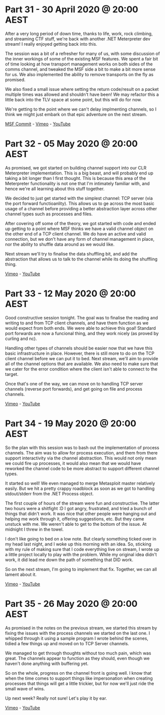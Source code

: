 # Part 31 - 30 April 2020 @ 20:00 AEST

After a very long period of down time, thanks to life, work, rock climbing, and streaming CTF stuff, we're back with another .NET Meterpreter dev stream! I really enjoyed getting back into this.

The session was a bit of a refresher for many of us, with some discussion of the inner workings of some of the existing MSF features. We spent a fair bit of time looking at how transport management works on both sides of the comms channel, and tweaked the MSF side a bit to make a bit more sense for us. We also implemented the ability to remove transports on the fly as promised.

We also fixed a small issue where setting the return code/result on a packet multiple times was allowed and shouldn't have been! We may refactor this a little back into the TLV space at some point, but this will do for now.

We're getting to the point where we can't delay implmenting channels, so I think we might just embark on that epic adventure on the next stream.

[MSF Commit](https://github.com/OJ/metasploit-framework/commit/912329c6fbe8158f20194df82e72691853d7ee09) - [Vimeo](https://vimeo.com/413547361) - [YouTube](https://youtu.be/7oICP27gCAE)

# Part 32 - 05 May 2020 @ 20:00 AEST

As promised, we got started on building channel support into our CLR Meterpreter implementation. This is a big beast, and will probably end up taking a bit longer than I first thought. This is because this area of the Meterpreter functionality is not one that I'm intimately familiar with, and hence we're all learning about this stuff together.

We decided to just get started with the simplest channel: TCP server (via the port forward functioanlity). This allows us to ge across the most basic usage of a channel before providing a better abstraction layer across other channel types such as processes and files.

After covering off some of the theory, we got started with code and ended up getting to a point where MSF thinks we have a valid channel object on the other end of a TCP client channel. We do have an active and valid connection, but we don't have any form of channel management in place, nor the ability to shuffle data around as we would like.

Next stream we'll try to finalise the data shuffling bit, and add the abstraction that allows us to talk to the channel while its doing the shuffling thing.

[Vimeo](https://vimeo.com/415118815) - [YouTube](https://youtu.be/JgW4ks6L-z4)

# Part 33 - 12 May 2020 @ 20:00 AEST

Good constructive session tonight. The goal was to finalise the reading and writing to and from TCP client channels, and have them function as we would expect from both ends. We were able to achieve this goal! Standard port forwards are now a funcional thing, and they work nicely (as proved by curling and nc).

Handling other types of channels should be easier now that we have this basic infrastructure in place. However, there is still more to do on the TCP client channel before we can put it to bed. Next stream, we'll aim to provide all of the channel options that are available. We also need to make sure that we cater for the error condition where the client isn't able to connect to the target.

Once that's one of the way, we can move on to handling TCP server channels (reverse port forwards), and get going on file and process channels.

[Vimeo](https://vimeo.com/417591044) - [YouTube](https://youtu.be/REU09qYkTrI)

# Part 34 - 19 May 2020 @ 20:00 AEST

So the plan with this session was to bash out the implementation of process channels. The aim was to allow for process execution, and them from there support interactivity via the channel abstraction. This would not only mean we could fire up processes, it would also mean that we would have reworked the channel code to be more abstract to support different channel types.

It started so well! We even managed to merge Metasploit master relatively easily. But we hit a pretty crappy roadblock as soon as we got to handling stdout/stderr from the .NET Process object.

The first couple of hours of the stream were fun and constructive. The latter two hours were a shitfight :D I got angry, frustrated, and tried a bunch of things that didn't work. It was nice that other people were hanging out and helping me work through it, offering suggestions, etc. But they came unstuck with me. We weren't able to get to the bottom of the issue. At midnight I threw in the towel.

I don't like going to bed on a low note. But clearly something ticked over in my head last night, and I woke up this morning with an idea. So, sticking with my rule of making sure that I code everything live on stream, I wrote up a little project locally to play with the problem. While my original idea didn't work, it did lead me down the path of something that DID work.

So on the next stream, I'm going to implement that fix. Together, we can all lament about it.

[Vimeo](https://vimeo.com/420533237) - [YouTube](https://youtu.be/WLNiJWSAVmo)

# Part 35 - 26 May 2020 @ 20:00 AEST

As promised in the notes on the previous stream, we started this stream by fixing the issues with the process channels we started on the last one. I whipped through it using a sample program I wrote behind the scenes, tidied a few things up and moved on to TCP Server channels.

We managed to get through thoughts without too much pain, which was great. The channels appear to function as they should, even though we haven't done anything with buffering yet.

So on the whole, progress on the channel front is going well. I know that when the time comes to support things like impersonation when creating processes that things will get a little trickier, but for now we'll just ride the small wave of wins.

Up next week? Really not sure! Let's play it by ear.

[Vimeo](https://vimeo.com/422770738) - [YouTube](httpsi//youtu.be/WLNiJWSAVmo)
